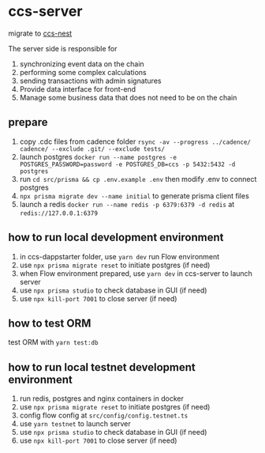 # ccs-server

migrate to [ccs-nest](https://github.com/script-money/ccs-nest)

The server side is responsible for

1. synchronizing event data on the chain
2. performing some complex calculations
3. sending transactions with admin signatures
4. Provide data interface for front-end
5. Manage some business data that does not need to be on the chain

## prepare

1. copy .cdc files from cadence folder `rsync -av --progress ../cadence/ cadence/ --exclude .git/ --exclude tests/`
2. launch postgres `docker run --name postgres -e POSTGRES_PASSWORD=password -e POSTGRES_DB=ccs -p 5432:5432 -d postgres`
3. run `cd src/prisma && cp .env.example .env` then modify .env to connect postgres
4. `npx prisma migrate dev --name initial` to generate prisma client files
5. launch a redis `docker run --name redis -p 6379:6379 -d redis` at `redis://127.0.0.1:6379`

## how to run local development environment

1. in ccs-dappstarter folder, use `yarn dev` run Flow environment
2. use `npx prisma migrate reset` to initiate postgres (if need)
3. when Flow environment prepared, use `yarn dev` in ccs-server to launch server
4. use `npx prisma studio` to check database in GUI (if need)
5. use `npx kill-port 7001` to close server (if need)

## how to test ORM

test ORM with `yarn test:db`

## how to run local testnet development environment

1. run redis, postgres and nginx containers in docker
2. use `npx prisma migrate reset` to initiate postgres (if need)
3. config flow config at `src/config/config.testnet.ts`
4. use `yarn testnet` to launch server
5. use `npx prisma studio` to check database in GUI (if need)
6. use `npx kill-port 7001` to close server (if need)
